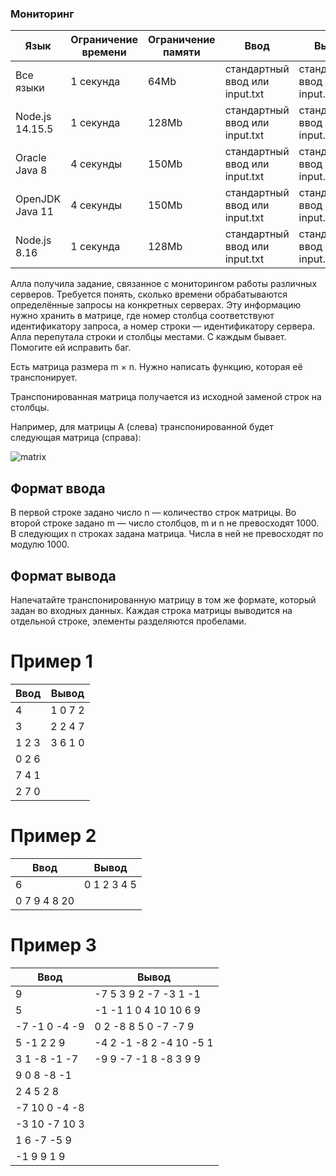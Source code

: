 ### Мониторинг

| Язык            | Ограничение времени | Ограничение памяти | Ввод                           | Вывод                          |
| --------------- | ------------------- | ------------------ | ------------------------------ | ------------------------------ |
| Все языки       | 1 секунда           | 64Mb               | стандартный ввод или input.txt | стандартный ввод или input.txt |
| Node.js 14.15.5 | 1 секунда           | 128Mb              | стандартный ввод или input.txt | стандартный ввод или input.txt |
| Oracle Java 8   | 4 секунды           | 150Mb              | стандартный ввод или input.txt | стандартный ввод или input.txt |
| OpenJDK Java 11 | 4 секунды           | 150Mb              | стандартный ввод или input.txt | стандартный ввод или input.txt |
| Node.js 8.16    | 1 секунда           | 128Mb              | стандартный ввод или input.txt | стандартный ввод или input.txt |

Алла получила задание, связанное с мониторингом работы различных серверов. Требуется понять, сколько времени обрабатываются определённые запросы на конкретных серверах. Эту информацию нужно хранить в матрице, где номер столбца соответствуют идентификатору запроса, а номер строки — идентификатору сервера. Алла перепутала строки и столбцы местами. С каждым бывает. Помогите ей исправить баг.

Есть матрица размера m × n. Нужно написать функцию, которая её транспонирует.

Транспонированная матрица получается из исходной заменой строк на столбцы.

Например, для матрицы А (слева) транспонированной будет следующая матрица (справа):

![matrix](https://contest.yandex.ru/testsys/statement-image?imageId=69ff475b66bdbc91024d48b48ee588d5a58645a20b1433663a9e7981bef14e3d)

## Формат ввода

В первой строке задано число n — количество строк матрицы.
Во второй строке задано m — число столбцов, m и n не превосходят 1000. В следующих n строках задана матрица. Числа в ней не превосходят по модулю 1000.

## Формат вывода

Напечатайте транспонированную матрицу в том же формате, который задан во входных данных. Каждая строка матрицы выводится на отдельной строке, элементы разделяются пробелами.

# Пример 1

| Ввод  | Вывод   |
| ----- | ------- |
| 4     | 1 0 7 2 |
| 3     | 2 2 4 7 |
| 1 2 3 | 3 6 1 0 |
| 0 2 6 |
| 7 4 1 |
| 2 7 0 |

# Пример 2

| Ввод         | Вывод       |
| ------------ | ----------- |
| 6            | 0 1 2 3 4 5 |
| 0 7 9 4 8 20 |

# Пример 3

| Ввод          | Вывод                   |
| ------------- | ----------------------- |
| 9             | -7 5 3 9 2 -7 -3 1 -1   |
| 5             | -1 -1 1 0 4 10 10 6 9   |
| -7 -1 0 -4 -9 | 0 2 -8 8 5 0 -7 -7 9    |
| 5 -1 2 2 9    | -4 2 -1 -8 2 -4 10 -5 1 |
| 3 1 -8 -1 -7  | -9 9 -7 -1 8 -8 3 9 9   |
| 9 0 8 -8 -1   |
| 2 4 5 2 8     |
| -7 10 0 -4 -8 |
| -3 10 -7 10 3 |
| 1 6 -7 -5 9   |
| -1 9 9 1 9    |
